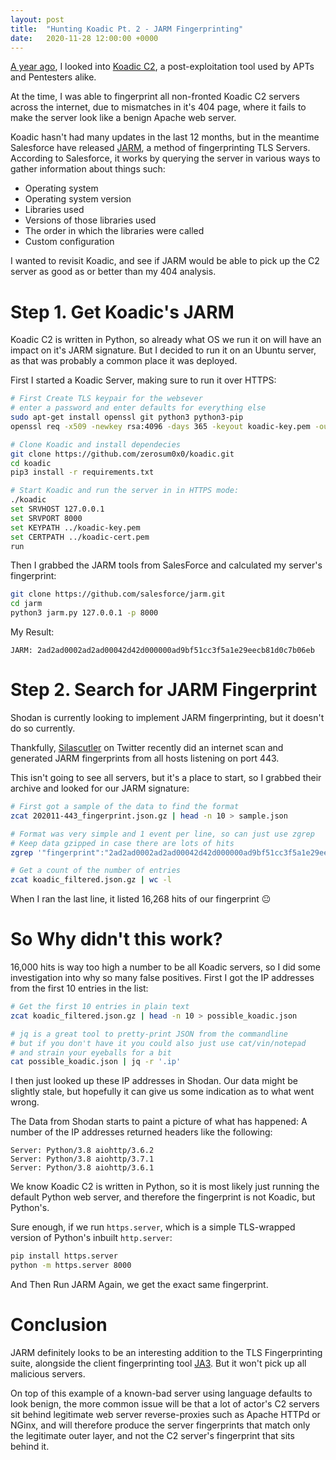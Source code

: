 ```yaml
---
layout: post
title:  "Hunting Koadic Pt. 2 - JARM Fingerprinting"
date:   2020-11-28 12:00:00 +0000
---
```


[A year ago](https://blog.tofile.dev/2019/12/03/koadic.html), I looked into [Koadic C2](https://github.com/zerosum0x0/koadic), a post-exploitation tool used by APTs and Pentesters alike.

At the time, I was able to fingerprint all non-fronted Koadic C2 servers across the internet, due to
mismatches in it's 404 page, where it fails to make the server look like a benign Apache web server.

Koadic hasn't had many updates in the last 12 months, but in the meantime Salesforce have released [JARM](https://github.com/salesforce/jarm), a method of fingerprinting TLS Servers. According to Salesforce, it works by querying the server in various ways to gather information about things such:
- Operating system
- Operating system version
- Libraries used
- Versions of those libraries used
- The order in which the libraries were called
- Custom configuration

I wanted to revisit Koadic, and see if JARM would be able to pick up the C2 server as good as or better than my 404 analysis.


# Step 1. Get Koadic's JARM
Koadic C2 is written in Python, so already what OS we run it on will have an impact on it's JARM signature. But I decided to run it
on an Ubuntu server, as that was probably a common place it was deployed.

First I started a Koadic Server, making sure to run it over HTTPS:
```bash
# First Create TLS keypair for the websever
# enter a password and enter defaults for everything else
sudo apt-get install openssl git python3 python3-pip
openssl req -x509 -newkey rsa:4096 -days 365 -keyout koadic-key.pem -out koadic-cert.pem

# Clone Koadic and install dependecies
git clone https://github.com/zerosum0x0/koadic.git
cd koadic
pip3 install -r requirements.txt

# Start Koadic and run the server in in HTTPS mode:
./koadic
set SRVHOST 127.0.0.1
set SRVPORT 8000
set KEYPATH ../koadic-key.pem
set CERTPATH ../koadic-cert.pem
run
```

Then I grabbed the JARM tools from SalesForce and calculated my server's fingerprint:
```bash
git clone https://github.com/salesforce/jarm.git
cd jarm
python3 jarm.py 127.0.0.1 -p 8000
```

My Result:
```
JARM: 2ad2ad0002ad2ad00042d42d000000ad9bf51cc3f5a1e29eecb81d0c7b06eb
```


# Step 2. Search for JARM Fingerprint
Shodan is currently looking to implement JARM fingerprinting, but it doesn't do so currently.

Thankfully, [Silascutler](https://twitter.com/silascutler/status/1331590681408704512) on Twitter
recently did an internet scan and generated JARM fingerprints from all hosts listening on port 443.

This isn't going to see all servers, but it's a place to start, so I grabbed their archive and looked
for our JARM signature:
```bash
# First got a sample of the data to find the format
zcat 202011-443_fingerprint.json.gz | head -n 10 > sample.json

# Format was very simple and 1 event per line, so can just use zgrep
# Keep data gzipped in case there are lots of hits
zgrep '"fingerprint":"2ad2ad0002ad2ad00042d42d000000ad9bf51cc3f5a1e29eecb81d0c7b06eb"' 202011-443_fingerprint.json.gz | gzip > koadic_filtered.json.gz

# Get a count of the number of entries
zcat koadic_filtered.json.gz | wc -l
```

When I ran the last line, it listed 16,268 hits of our fingerprint :neutral_face:

# So Why didn't this work?
16,000 hits is way too high a number to be all Koadic servers, so I did some investigation into why so many false positives.
First I got the IP addresses from the first 10 entries in the list:
```bash
# Get the first 10 entries in plain text
zcat koadic_filtered.json.gz | head -n 10 > possible_koadic.json

# jq is a great tool to pretty-print JSON from the commandline
# but if you don't have it you could also just use cat/vin/notepad
# and strain your eyeballs for a bit
cat possible_koadic.json | jq -r '.ip'
```

I then just looked up these IP addresses in Shodan. Our data might be slightly stale,
but hopefully it can give us some indication as to what went wrong.

The Data from Shodan starts to paint a picture of what has happened: A number of the IP addresses
returned headers like the following:
```
Server: Python/3.8 aiohttp/3.6.2
Server: Python/3.8 aiohttp/3.7.1
Server: Python/3.8 aiohttp/3.6.1
```

We know Koadic C2 is written in Python, so it is most likely just running the default Python web server, and
therefore the fingerprint is not Koadic, but Python's.

Sure enough, if we run `https.server`, which is a simple TLS-wrapped version of Python's inbuilt `http.server`:
```bash
pip install https.server
python -m https.server 8000
```
And Then Run JARM Again, we get the exact same fingerprint.


# Conclusion
JARM definitely looks to be an interesting addition to the TLS Fingerprinting suite, alongside the client
fingerprinting tool [JA3](https://github.com/salesforce/ja3). But it won't pick up all malicious servers.

On top of this example of a known-bad server using language defaults to look benign, the more common issue will be
that a lot of actor's C2 servers sit behind legitimate web server reverse-proxies such as Apache HTTPd or NGinx, and will therefore
produce the server fingerprints that match only the legitimate outer layer, and not the C2 server's fingerprint that
sits behind it.
